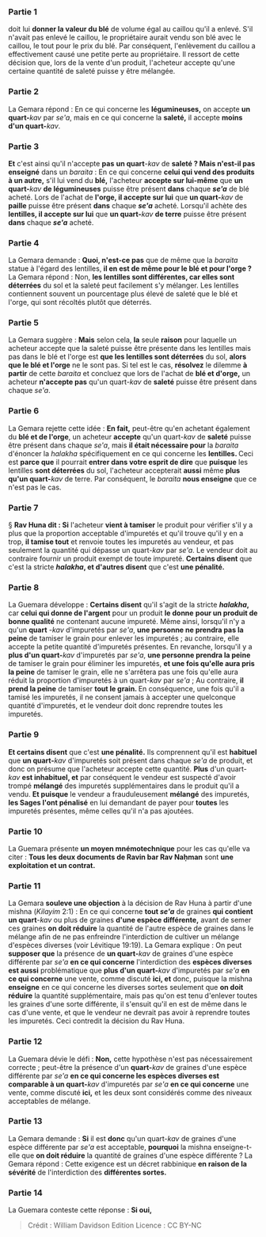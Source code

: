
### Partie 1
doit lui <b>donner la valeur du blé</b> de volume égal au caillou qu'il a enlevé. S'il n'avait pas enlevé le caillou, le propriétaire aurait vendu son blé avec le caillou, le tout pour le prix du blé. Par conséquent, l'enlèvement du caillou a effectivement causé une petite perte au propriétaire. Il ressort de cette décision que, lors de la vente d'un produit, l'acheteur accepte qu'une certaine quantité de saleté puisse y être mélangée.

### Partie 2
La Gemara répond : En ce qui concerne les <b>légumineuses,</b> on accepte <b>un quart-</b><i>kav</i> par <i>se'a</i>, mais en ce qui concerne la <b>saleté,</b> il accepte <b>moins d'un quart-</b><i>kav</i>.

### Partie 3
<b>Et</b> c'est ainsi qu'il n'accepte <b>pas</b> <b>un quart</b>-<i>kav</i> de <b>saleté ? Mais n'est-il pas enseigné</b> dans un <i>baraita</i> : En ce qui concerne <b>celui qui vend des produits à un autre,</b> s'il lui vend du <b>blé,</b> l'acheteur <b>accepte sur lui-même</b> que <b>un quart-</b><i>kav</i> <b>de légumineuses</b> puisse être présent <b>dans</b> chaque <b><i>se'a</i></b> de blé acheté. Lors de l'achat de <b>l'orge, il accepte sur lui</b> que <b>un quart-</b><i>kav</i> de <b>paille</b> puisse être présent <b>dans</b> chaque <b><i>se'a</i></b> acheté. Lorsqu'il achète des <b>lentilles, il accepte sur lui</b> que <b>un quart-</b><i>kav</i> <b>de terre</b> puisse être présent <b>dans</b> chaque <b><i>se'a</i></b> acheté.

### Partie 4
La Gemara demande : <b>Quoi, n'est-ce pas</b> que de même que la <i>baraita</i> statue à l'égard des lentilles, <b>il en est de même pour le blé et pour l'orge ?</b> La Gemara répond : Non, <b>les lentilles sont différentes, car elles sont déterrées</b> du sol et la saleté peut facilement s'y mélanger. Les lentilles contiennent souvent un pourcentage plus élevé de saleté que le blé et l'orge, qui sont récoltés plutôt que déterrés.

### Partie 5
La Gemara suggère : <b>Mais</b> selon cela, <b>la</b> seule <b>raison</b> pour laquelle un acheteur accepte que la saleté puisse être présente dans les lentilles mais pas dans le blé et l'orge est <b>que les lentilles sont déterrées</b> du sol, <b>alors que le blé et l'orge</b> ne le sont pas. </b> Si tel est le cas, <b>résolvez</b> le dilemme <b>à partir</b> de cette <i>baraita</i> et concluez que lors de l'achat de <b>blé et d'orge,</b> un acheteur <b>n'accepte pas</b> qu'un quart-<i>kav</i> de <b>saleté</b> puisse être présent dans chaque <i>se'a</i>.

### Partie 6
La Gemara rejette cette idée : <b>En fait,</b> peut-être qu'en achetant également du <b>blé et de l'orge</b>, un acheteur <b>accepte</b> qu'un quart-<i>kav</i> de <b>saleté</b> puisse être présent dans chaque <i>se'a</i>, mais <b>il était nécessaire pour</b> la <i>baraita</i> d'énoncer la <i>halakha</i> spécifiquement en ce qui concerne les <b>lentilles. </b> Ceci est <b>parce que</b> il pourrait <b>entrer dans votre esprit de dire</b> que <b>puisque</b> les lentilles <b>sont déterrées</b> du sol, l'acheteur accepterait <b>aussi</b> même <b>plus qu'un quart-</b><i>kav</i> de terre. Par conséquent, le <i>baraita</i> <b>nous enseigne</b> que ce n'est pas le cas.

### Partie 7
§ <b>Rav Huna dit : Si</b> l'acheteur <b>vient à tamiser</b> le produit pour vérifier s'il y a plus que la proportion acceptable d'impuretés et qu'il trouve qu'il y en a trop, <b>il tamise tout</b> et renvoie toutes les impuretés au vendeur, et pas seulement la quantité qui dépasse un quart-<i>kav</i> par <i>se'a</i>. Le vendeur doit au contraire fournir un produit exempt de toute impureté. <b>Certains disent</b> que c'est la stricte <b><i>halakha</i>, et d'autres disent</b> que c'est <b>une pénalité.</b>

### Partie 8
La Guemara développe : <b>Certains disent</b> qu'il s'agit de la stricte <b><i>halakha</i>,</b> car <b>celui qui donne de l'argent</b> pour un produit <b>le donne</b> <b>pour un produit de bonne qualité</b> ne contenant aucune impureté. Même ainsi, lorsqu'il n'y a qu'un <b>quart</b> -<i>kav</i> d'impuretés par <i>se'a</i>, <b>une personne ne prendra pas la peine</b> de tamiser le grain pour enlever les impuretés ; au contraire, elle accepte la petite quantité d'impuretés présentes. En revanche, lorsqu'il y a <b>plus d'un quart-</b><i>kav</i> d'impuretés par <i>se'a</i>, <b>une personne prendra la peine</b> de tamiser le grain pour éliminer les impuretés, <b>et une fois qu'elle aura pris la peine</b> de tamiser le grain, elle ne s'arrêtera pas une fois qu'elle aura réduit la proportion d'impuretés à un quart-<i>kav</i> par <i>se'a</i> ; Au contraire, <b>il prend la peine</b> de tamiser <b>tout le grain. </b> En conséquence, une fois qu'il a tamisé les impuretés, il ne consent jamais à accepter une quelconque quantité d'impuretés, et le vendeur doit donc reprendre toutes les impuretés.

### Partie 9
<b>Et certains disent</b> que c'est <b>une pénalité.</b> Ils comprennent qu'il est <b>habituel</b> que <b>un quart-</b><i>kav</i> d'impuretés soit présent dans chaque <i>se'a</i> de produit, et donc on présume que l'acheteur accepte cette quantité. <b>Plus</b> d'un quart-<i>kav</i> <b>est inhabituel, et</b> par conséquent le vendeur est suspecté d'avoir trompé <b>mélangé</b> des impuretés supplémentaires dans le produit qu'il a vendu. <b>Et puisque</b> le vendeur a frauduleusement <b>mélangé</b> des impuretés, <b>les Sages l'ont pénalisé</b> en lui demandant de payer pour <b>toutes</b> les impuretés présentes, même celles qu'il n'a pas ajoutées.

### Partie 10
La Guemara présente <b>un moyen mnémotechnique</b> pour les cas qu'elle va citer : <b>Tous les deux documents de Ravin bar Rav Naḥman</b> sont <b>une exploitation et un contrat.</b>

### Partie 11
La Gemara <b>souleve une objection</b> à la décision de Rav Huna à partir d'une mishna (<i>Kilayim</i> 2:1) : En ce qui concerne <b>tout <i>se'a</i></b> de graines <b>qui contient un quart</b>-<i>kav</i> ou plus de graines <b>d'une espèce différente,</b> avant de semer ces graines <b>on doit réduire</b> la quantité de l'autre espèce de graines dans le mélange afin de ne pas enfreindre l'interdiction de cultiver un mélange d'espèces diverses (voir Lévitique 19:19). La Gemara explique : On peut <b>supposer que</b> la présence de <b>un quart-</b><i>kav</i> de graines d'une espèce différente par <i>se'a</i> <b>en ce qui concerne</b> l'interdiction des <b>espèces diverses est aussi</b> problématique que <b>plus d'un quart-</b><i>kav</i> d'impuretés par <i>se'a</i> <b>en ce qui concerne</b> une vente, comme discuté <b>ici, et</b> donc, puisque la mishna <b>enseigne</b> en ce qui concerne les diverses sortes seulement que <b>on doit réduire</b> la quantité supplémentaire, mais pas qu'on est tenu d'enlever toutes les graines d'une sorte différente, il s'ensuit qu'il en est de même dans le cas d'une vente, et que le vendeur ne devrait pas avoir à reprendre toutes les impuretés. Ceci contredit la décision du Rav Huna.

### Partie 12
La Guemara dévie le défi : <b>Non,</b> cette hypothèse n'est pas nécessairement correcte ; peut-être la présence d'un <b>quart-</b><i>kav</i> de graines d'une espèce différente par <i>se'a</i> <b>en ce qui concerne les espèces diverses est comparable à un quart-</b><i>kav</i> d'impuretés par <i>se'a</i> <b>en ce qui concerne</b> une vente, comme discuté <b>ici,</b> et les deux sont considérés comme des niveaux acceptables de mélange.

### Partie 13
La Gemara demande : <b>Si</b> il est <b>donc</b> qu'un quart-<i>kav</i> de graines d'une espèce différente par <i>se'a</i> est acceptable, <b>pourquoi</b> la mishna enseigne-t-elle que <b>on doit réduire</b> la quantité de graines d'une espèce différente ? La Gemara répond : Cette exigence est un décret rabbinique <b>en raison de la sévérité</b> de l'interdiction des <b>différentes sortes.</b>

### Partie 14
La Guemara conteste cette réponse : <b>Si oui,</b>

>Crédit : William Davidson Edition
>Licence : CC BY-NC